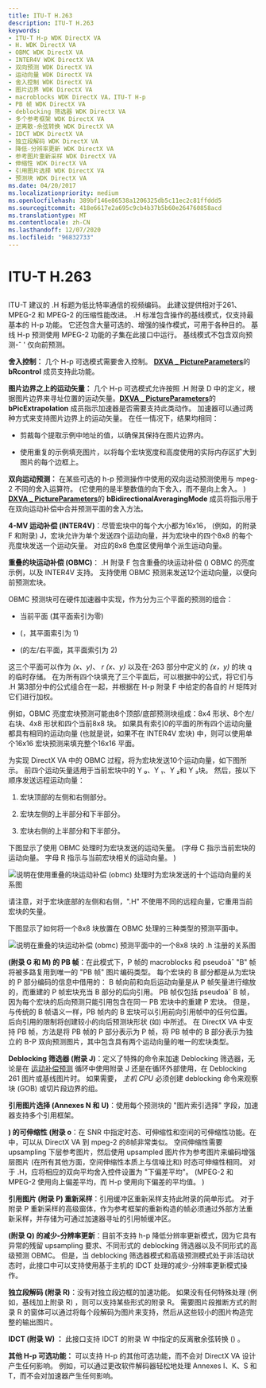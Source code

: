 ```yaml
---
title: ITU-T H.263
description: ITU-T H.263
keywords:
- ITU-T H-p WDK DirectX VA
- H. WDK DirectX VA
- OBMC WDK DirectX VA
- INTER4V WDK DirectX VA
- 双向预测 WDK DirectX VA
- 运动向量 WDK DirectX VA
- 舍入控制 WDK DirectX VA
- 图片边界 WDK DirectX VA
- macroblocks WDK DirectX VA，ITU-T H-p
- PB 帧 WDK DirectX VA
- deblocking 筛选器 WDK DirectX VA
- 多个参考框架 WDK DirectX VA
- 逆离散-余弦转换 WDK DirectX VA
- IDCT WDK DirectX VA
- 独立段解码 WDK DirectX VA
- 降低-分辨率更新 WDK DirectX VA
- 参考图片重新采样 WDK DirectX VA
- 伸缩性 WDK DirectX VA
- 引用图片选择 WDK DirectX VA
- 预测块 WDK DirectX VA
ms.date: 04/20/2017
ms.localizationpriority: medium
ms.openlocfilehash: 389bf146e86538a1206325db5c11ec2c81ffddd5
ms.sourcegitcommit: 418e6617e2a695c9cb4b37b5b60e264760858acd
ms.translationtype: MT
ms.contentlocale: zh-CN
ms.lasthandoff: 12/07/2020
ms.locfileid: "96832733"
---
```

# <a name="itu-t-h263"></a>ITU-T H.263


## <span id="ddk_itu_t_h_263_gg"></span><span id="DDK_ITU_T_H_263_GG"></span>


ITU-T 建议的 .H 标题为低比特率通信的视频编码。 此建议提供相对于261、MPEG-2 和 MPEG-2 的压缩性能改进。 .H 标准包含操作的基线模式，仅支持最基本的 H-p 功能。 它还包含大量可选的、增强的操作模式，可用于各种目的。 基线 H-p 预测使用 MPEG-2 功能的子集在此接口中运行。 基线模式不包含双向预测-ˆ ' 仅向前预测。

**舍入控制：** 几个 H-p 可选模式需要舍入控制。 [**DXVA \_ PictureParameters**](/windows-hardware/drivers/ddi/dxva/ns-dxva-_dxva_pictureparameters)的 **bRcontrol** 成员支持此功能。

**图片边界之上的运动矢量：** 几个 H-p 可选模式允许按照 .H 附录 D 中的定义，根据图片边界来寻址位置的运动矢量。[**DXVA \_ PictureParameters**](/windows-hardware/drivers/ddi/dxva/ns-dxva-_dxva_pictureparameters)的 **bPicExtrapolation** 成员指示加速器是否需要支持此类动作。 加速器可以通过两种方式来支持图片边界上的运动矢量。 在任一情况下，结果均相同：

-   剪裁每个提取示例中地址的值，以确保其保持在图片边界内。

-   使用重复的示例填充图片，以将每个宏块宽度和高度使用的实际内存区扩大到图片的每个边框上。

**双向运动预测：** 在某些可选的 h-p 预测操作中使用的双向运动预测使用与 mpeg-2 不同的舍入运算符。  (它使用的是半整数值的向下舍入，而不是向上舍入。 ) [**DXVA \_ PictureParameters**](/windows-hardware/drivers/ddi/dxva/ns-dxva-_dxva_pictureparameters)的 **bBidirectionalAveragingMode** 成员将指示用于在双向运动补偿中合并预测平面的舍入方法。

**4-MV 运动补偿 (INTER4V)**：尽管宏块中的每个大小都为16x16， (例如，的附录 F 和附录) J，宏块允许为单个发送四个运动向量，并为宏块中的四个8x8 的每个亮度块发送一个运动矢量。 对应的8x8 色度区使用单个派生运动向量。

**重叠的块运动补偿 (OBMC)**： .H 附录 F 包含重叠的块运动补偿 () OBMC 的亮度示例，以及 INTER4V 支持。 支持使用 OBMC 预测来发送12个运动向量，以便向前预测宏块。

OBMC 预测块可在硬件加速器中实现，作为分为三个平面的预测的组合：

-   当前平面 (其平面索引为零) 

-    (，其平面索引为 1) 

-    (的左/右平面，其平面索引为 2) 

这三个平面可以作为 *(x、y)*、 *r (x、y)* 以及在-263 部分中定义的 *(x，y)* 的块 q 的临时存储。 在为所有四个块填充了三个平面后，可以根据中的公式，将它们与 .H 第3部分中的公式组合在一起，并根据在 H-p 附录 F 中给定的各自的 *H* 矩阵对它们进行加权。

例如，OBMC 亮度宏块预测可能由8个顶部/底部预测块组成：8x4 形状、8个左/右块、4x8 形状和四个当前8x8 块。 如果具有索引0的平面的所有四个运动向量都具有相同的运动向量 (也就是说，如果不在 INTER4V 宏块) 中，则可以使用单个16x16 宏块预测来填充整个16x16 平面。

为实现 DirectX VA 中的 OBMC 过程，将为宏块发送10个运动向量，如下图所示。 前四个运动矢量适用于当前宏块中的 Y ₀、Y ₁、Y ₂和 Y ₃块。 然后，按以下顺序发送远程运动向量：

1.  宏块顶部的左侧和右侧部分。

2.  宏块左侧的上半部分和下半部分。

3.  宏块右侧的上半部分和下半部分。

下图显示了使用 OBMC 处理时为宏块发送的运动矢量。  (字母 C 指示当前宏块的运动向量。 字母 R 指示与当前宏块相关的运动向量。 ) 

![说明在使用重叠的块运动补偿 (obmc) 处理时为宏块发送的十个运动向量的关系图](images/10vectors.png)

请注意，对于宏块底部的左侧和右侧，".H" 不使用不同的远程向量，它重用当前宏块的矢量。

下图显示了如何将一个8x8 块放置在 OBMC 处理的三种类型的预测平面中。

![说明在重叠的块运动补偿 (obmc) 预测平面中的一个8x8 块的 .h 注册的关系图](images/h263reg.png)

**(附录 G 和 M) 的 PB 帧**：在此模式下，P 帧的 macroblocks 和 pseudoâˆ "B" 帧将被多路复用到唯一的 "PB 帧" 图片编码类型。 每个宏块的 B 部分都是从为宏块的 P 部分编码的信息中借用的： B 帧向前和向后运动向量是从 P 帧矢量进行缩放的，而重建的 P 帧宏块充当 B 部分的后向引用。 PB 帧仅包括 pseudoâˆ B 帧，因为每个宏块的后向预测只能引用包含在同一 PB 宏块中的重建 P 宏块。 但是，与传统的 B 帧语义一样，PB 帧内的 B 宏块可以引用前向引用帧中的任何位置。 后向引用的限制将创建较小的向后预测块形状 (如) 中所述。 在 DirectX VA 中支持 PB 帧，方法是将 PB 帧的 P 部分表示为 P 帧，将 PB 帧中的 B 部分表示为独立的 B-P 双向预测图片，其中包含具有两个运动向量的唯一的宏块类型。

**Deblocking 筛选器 (附录 J)**：定义了特殊的命令来加速 Deblocking 筛选器，无论是在 [运动补偿预测](motion-compensated-prediction.md) 循环中使用附录 J 还是在循环外部使用，在 Deblocking 261 图片或基线图片时。 如果需要， *主机 CPU* 必须创建 deblocking 命令来观察块 (GOB) 或切片段边界的组。

**引用图片选择 (Annexes N 和 U)**：使用每个预测块的 "图片索引选择" 字段，加速器支持多个引用框架。

**) 的可伸缩性 (附录 o**：在 SNR 中指定时态、可伸缩性和空间的可伸缩性功能。在中，可以从 DirectX VA 到 mpeg-2 的8帧非常类似。 空间伸缩性需要 upsampling 下层参考图片，然后使用 upsampled 图片作为参考图片来编码增强层图片 (在所有其他方面，空间伸缩性本质上与信噪比和) 时态可伸缩性相同。 对于 .H，应将相应的双向平均舍入控件设置为 "下偏差平均"。  (MPEG-2 和 MPEG-2 使用向上偏差平均，而 H-p 使用向下偏差的平均值。 ) 

**引用图片 (附录 P) 重新采样**：引用缓冲区重新采样支持此附录的简单形式。 对于附录 P 重新采样的高级窗体，作为参考框架的重新构造的帧必须通过外部方法重新采样，并存储为可通过加速器寻址的引用帧缓冲区。

**(附录 Q) 的减少-分辨率更新**：目前不支持 h-p 降低分辨率更新模式，因为它具有异常的残留 upsampling 要求、不同形式的 deblocking 筛选器以及不同形式的高级预测 OBMC。 但是，当 deblocking 筛选器模式和高级预测模式处于非活动状态时，此接口中可以支持使用基于主机的 IDCT 处理的减少-分辨率更新模式操作。

**独立段解码 (附录 R)**：没有对独立段边框的加速功能。 如果没有任何特殊处理 (例如，基线加上附录 R) ，则可以支持某些形式的附录 R。 需要图片段推断方式的附录 R 的窗体可以通过将每个段解码为图片来支持，然后从这些较小的图片构造完整的输出图片。

**IDCT (附录 W) ：** 此接口支持 IDCT 的附录 W 中指定的反离散余弦转换 () 。

**其他 H-p 可选功能：** 可以支持 H-p 的其他可选功能，而不会对 DirectX VA 设计产生任何影响。 例如，可以通过更改软件解码器轻松地处理 Annexes I、K、S 和 T，而不会对加速器产生任何影响。

 

